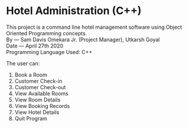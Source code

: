 # Hotel Administration (C++)
This project is a command line hotel management software using Object Oriented Programming concepts.
<br> By — Sam Davis Omekara Jr. (Project Manager), Utkarsh Goyal
<br> Date — April 27th 2020
<br> Programming Language Used: C++

The user can: 
1. Book a Room
2. Customer Check-in
3. Customer Check-out
4. View Available Rooms
5. View Room Details
6. View Booking Records
7. View Hotel Details 
8. Quit Program
